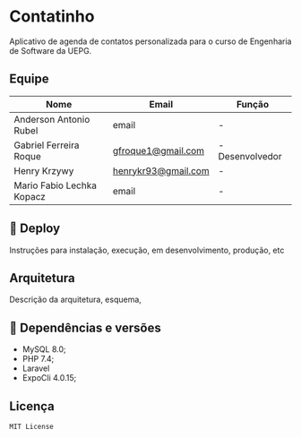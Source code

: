 # Contatinho

Aplicativo de agenda de contatos personalizada para o curso de Engenharia de Software da UEPG. 

## Equipe
Nome | Email | Função
---- | ----- | ------
Anderson Antonio Rubel | email | -
Gabriel Ferreira Roque | gfroque1@gmail.com | - Desenvolvedor
Henry Krzywy | henrykr93@gmail.com | - 
Mario Fabio Lechka Kopacz | email | -

## 🚢 Deploy
Instruções para instalação, execução, em desenvolvimento, produção, etc

## Arquitetura
Descrição da arquitetura, esquema, 

## 🔀 Dependências e versões
 - MySQL 8.0;
 - PHP 7.4;
 - Laravel
 - ExpoCli 4.0.15;
 
 ## Licença
    MIT License
